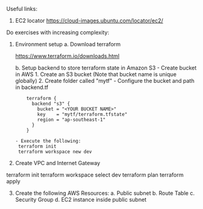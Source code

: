 Useful links:
1. EC2 locator
    https://cloud-images.ubuntu.com/locator/ec2/
    


Do exercises with increasing complexity:
1. Environment setup
   a. Download terraform

      https://www.terraform.io/downloads.html

   b. Setup backend to store terraform state in Amazon S3
       - Create bucket in AWS
         1. Create an S3 bucket (Note that bucket name is unique globally)
         2. Create folder called "mytf"
       - Configure the bucket and path in backend.tf

           terraform {
             backend "s3" {
               bucket = "<YOUR BUCKET NAME>"
               key    = "mytf/terraform.tfstate"
               region = "ap-southeast-1"
             }
           }

       - Execute the following:
        terraform init
        terraform workspace new dev


2. Create VPC and Internet Gateway

terraform init
terraform workspace select dev
terraform plan
terraform apply

3. Create the following AWS Resources:
   a. Public subnet
   b. Route Table
   c. Security Group
   d. EC2 instance inside public subnet

